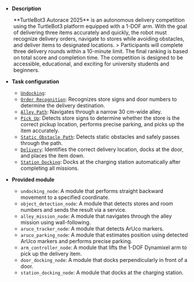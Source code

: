 - **Description**  
<div style="margin-left: 2em;">
**TurtleBot3 Autorace 2025** is an autonomous delivery competition using the TurtleBot3 platform equipped with a 1-DOF arm.  
With the goal of delivering three items accurately and quickly, the robot must recognize delivery orders, navigate to stores while avoiding obstacles, and deliver items to designated locations.  
> Participants will complete three delivery rounds within a 10-minute limit. The final ranking is based on total score and completion time. The competition is designed to be accessible, educational, and exciting for university students and beginners.  
</div>

- **Task configuration**
  - [`Undocking`](/docs/en/platform/turtlebot3/autorace_2025/#undocking):
  - [`Order Recognition`](/docs/en/platform/turtlebot3/autorace_2025/#order-recognition): Recognizes store signs and door numbers to determine the delivery destination.  
  - [`Alley Path`](/docs/en/platform/turtlebot3/autorace_2025/#alley-path): Navigates through a narrow 30 cm-wide alley.  
  - [`Pick Up`](/docs/en/platform/turtlebot3/autorace_2025/#pick-up): Detects store signs to determine whether the store is the correct pickup location, performs precise parking, and picks up the item accurately.  
  - [`Static Obstacle Path`](/docs/en/platform/turtlebot3/autorace_2025/#static-obstacle-path): Detects static obstacles and safely passes through the path.  
  - [`Delivery`](/docs/en/platform/turtlebot3/autorace_2025/#delivery): Identifies the correct delivery location, docks at the door, and places the item down.  
  - [`Station Docking`](/docs/en/platform/turtlebot3/autorace_2025/#station-docking): Docks at the charging station automatically after completing all missions.  

- **Provided module**  
  - `undocking_node`: A module that performs straight backward movement to a specified coordinate.  
  - `object_detection_node`: A module that detects stores and room numbers and sends the result via a service.  
  - `alley_mission_node`: A module that navigates through the alley mission using wall-following.  
  - `aruco_tracker_node`: A module that detects ArUco markers.  
  - `aruco_parking_node`: A module that estimates position using detected ArUco markers and performs precise parking.  
  - `arm_controller_node`: A module that lifts the 1-DOF Dynamixel arm to pick up the delivery item.  
  - `door_docking_node`: A module that docks perpendicularly in front of a door.  
  - `station_docking_node`: A module that docks at the charging station.  
